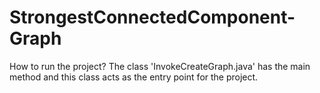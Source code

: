 # StrongestConnectedComponent-Graph

How to run the project?
The class 'InvokeCreateGraph.java' has the main method and this class acts as the entry point for the project. 